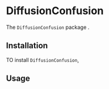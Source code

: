 # DiffusionConfusion

The ``DiffusionConfusion`` package .


## Installation

TO install ``DiffusionConfusion``, 

## Usage
